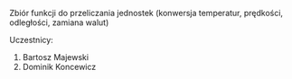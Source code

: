 Zbiór funkcji do przeliczania jednostek (konwersja temperatur, prędkości, odległości, zamiana walut)

Uczestnicy:
1. Bartosz Majewski
2. Dominik Koncewicz


